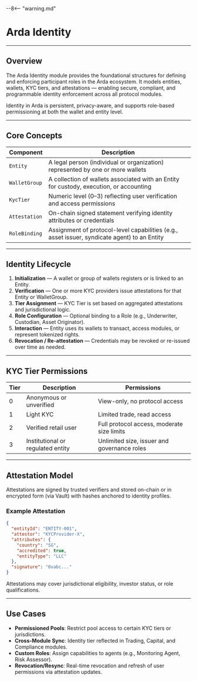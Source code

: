 --8<-- "warning.md"

# Arda Identity

---

## Overview

The Arda Identity module provides the foundational structures for defining and enforcing participant roles in the Arda ecosystem. It models entities, wallets, KYC tiers, and attestations — enabling secure, compliant, and programmable identity enforcement across all protocol modules.

Identity in Arda is persistent, privacy-aware, and supports role-based permissioning at both the wallet and entity level.

---

## Core Concepts

| Component | Description |
|-----------|-------------|
| `Entity` | A legal person (individual or organization) represented by one or more wallets |
| `WalletGroup` | A collection of wallets associated with an Entity for custody, execution, or accounting |
| `KycTier` | Numeric level (0–3) reflecting user verification and access permissions |
| `Attestation` | On-chain signed statement verifying identity attributes or credentials |
| `RoleBinding` | Assignment of protocol-level capabilities (e.g., asset issuer, syndicate agent) to an Entity |

---

## Identity Lifecycle

1. **Initialization** — A wallet or group of wallets registers or is linked to an Entity.
2. **Verification** — One or more KYC providers issue attestations for that Entity or WalletGroup.
3. **Tier Assignment** — KYC Tier is set based on aggregated attestations and jurisdictional logic.
4. **Role Configuration** — Optional binding to a Role (e.g., Underwriter, Custodian, Asset Originator).
5. **Interaction** — Entity uses its wallets to transact, access modules, or represent tokenized rights.
6. **Revocation / Re-attestation** — Credentials may be revoked or re-issued over time as needed.

---

## KYC Tier Permissions

| Tier | Description | Permissions |
|------|-------------|-------------|
| 0 | Anonymous or unverified | View-only, no protocol access |
| 1 | Light KYC | Limited trade, read access |
| 2 | Verified retail user | Full protocol access, moderate size limits |
| 3 | Institutional or regulated entity | Unlimited size, issuer and governance roles |

---

## Attestation Model

Attestations are signed by trusted verifiers and stored on-chain or in encrypted form (via Vault) with hashes anchored to identity profiles.

### Example Attestation

```json
{
  "entityId": "ENTITY-001",
  "attestor": "KYCProvider-X",
  "attributes": {
    "country": "SG",
    "accredited": true,
    "entityType": "LLC"
  },
  "signature": "0xabc..."
}
```

Attestations may cover jurisdictional eligibility, investor status, or role qualifications.

---

## Use Cases

- **Permissioned Pools**: Restrict pool access to certain KYC tiers or jurisdictions.
- **Cross-Module Sync**: Identity tier reflected in Trading, Capital, and Compliance modules.
- **Custom Roles**: Assign capabilities to agents (e.g., Monitoring Agent, Risk Assessor).
- **Revocation/Resync**: Real-time revocation and refresh of user permissions via attestation updates.
